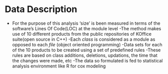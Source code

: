 # Data Description
- For the purpose of this analysis ‘size’ is been measured in terms of the software’s Lines Of Code(LOC) at the module level
-The method makes use of 10 different products from the public repositories of KOffice suite(open source in C++)
-Each *class* is considered as a module as opposed to each *file* (object oriented programming)
-Data sets for each of the 10 products to be created using a set of predefined rules
-These rules are based on class additions, deletions, updations, the time that the changes were made, etc
-The data so formulated is fed to statistical analysis environment like R for cox modeling

